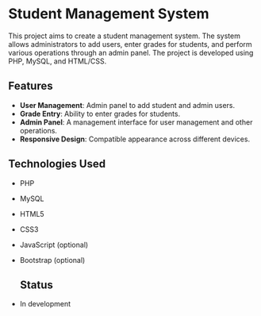 # Student Management System

This project aims to create a student management system. The system allows administrators to add users, enter grades for students, and perform various operations through an admin panel. The project is developed using PHP, MySQL, and HTML/CSS.

## Features

- **User Management**: Admin panel to add student and admin users.
- **Grade Entry**: Ability to enter grades for students.
- **Admin Panel**: A management interface for user management and other operations.
- **Responsive Design**: Compatible appearance across different devices.

## Technologies Used

- PHP
- MySQL
- HTML5
- CSS3
- JavaScript (optional)
- Bootstrap (optional)

  ## Status

- In development
